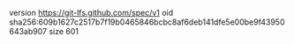 version https://git-lfs.github.com/spec/v1
oid sha256:609b1627c2517b7f19b0465846bcbc8af6deb141dfe5e00be9f43950643ab907
size 601
